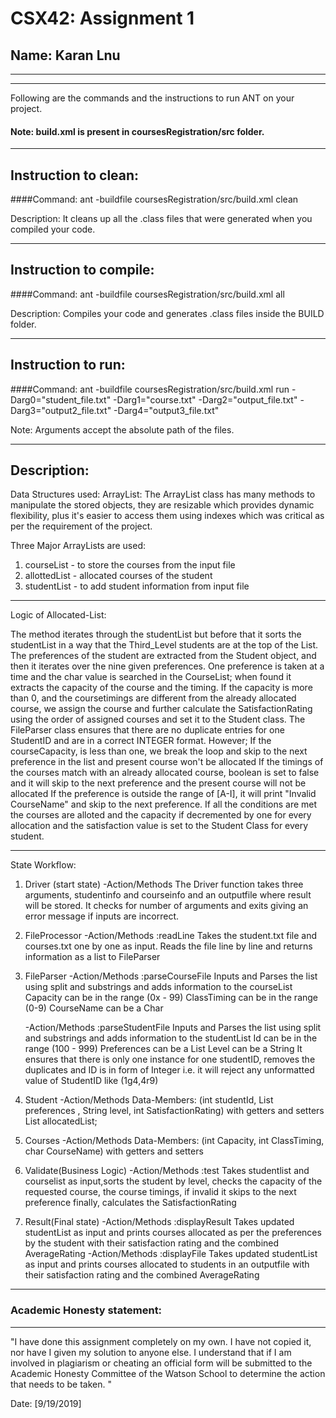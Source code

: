 # CSX42: Assignment 1
## Name: Karan Lnu

-----------------------------------------------------------------------
-----------------------------------------------------------------------


Following are the commands and the instructions to run ANT on your project.
#### Note: build.xml is present in coursesRegistration/src folder.

-----------------------------------------------------------------------
## Instruction to clean:

####Command: ant -buildfile coursesRegistration/src/build.xml clean

Description: It cleans up all the .class files that were generated when you
compiled your code.

-----------------------------------------------------------------------
## Instruction to compile:

####Command: ant -buildfile coursesRegistration/src/build.xml all

Description: Compiles your code and generates .class files inside the BUILD folder.

-----------------------------------------------------------------------
## Instruction to run:

####Command: ant -buildfile coursesRegistration/src/build.xml run -Darg0="student_file.txt" -Darg1="course.txt" -Darg2="output_file.txt" -Darg3="output2_file.txt" -Darg4="output3_file.txt"

Note: Arguments accept the absolute path of the files.


-----------------------------------------------------------------------
## Description:


Data Structures used: ArrayList: The ArrayList class has many methods to manipulate the stored objects, they are resizable which provides dynamic 				                 flexibility, plus it's easier to access them using indexes which was critical as per the requirement of the project.
		                 

Three Major ArrayLists are used:
1) courseList - to store the courses from the input file
2) allottedList - allocated courses of the student
3) studentList - to add student information from input file

-----------------------------------------------------------------------
Logic of Allocated-List:

The method iterates through the studentList but before that it sorts the studentList in a way that the Third_Level students are at the top of the List. The preferences of the student are extracted from the Student object, and then it iterates over the nine given preferences. One preference is taken at a time and the char value is searched in the CourseList; when found it extracts the capacity of the course and the timing. If the capacity is more than 0, and the coursetimings are different from the already allocated course, we assign the course and further calculate the SatisfactionRating using the order of assigned courses and set it to the Student class. The FileParser class ensures that there are no duplicate entries for one StudentID and are in a correct INTEGER format.
However; 
If the courseCapacity, is less than one, we break the loop and skip to the next preference in the list and present course won't be allocated
If the timings of the courses match with an already allocated course, boolean is set to false and it will skip to the next preference and the present course will not be allocated
If the preference is outside the range of [A-I], it will print "Invalid CourseName" and skip to the next preference.
If all the conditions are met the courses are alloted and the capacity if decremented by one for every allocation and the satisfaction value is set to the Student Class for every student.

---------------------------------------------------------------------------
State Workflow:

1) Driver (start state)
   -Action/Methods
	The Driver function takes three arguments, studentinfo and courseinfo
	and an outputfile where result will be stored. It checks for number of
	arguments and exits giving an error message if inputs are incorrect.

2) FileProcessor
   -Action/Methods
	:readLine
	 Takes the student.txt file and courses.txt one by one as input.
	 Reads the file line by line and returns information as a list to FileParser

3) FileParser
   -Action/Methods
	:parseCourseFile
	 Inputs and Parses the list using split and substrings and adds information to the courseList 
	 Capacity can be in the range (0x - 99)
	 ClassTiming can be in the range (0-9)
 	 CourseName can be a Char

   -Action/Methods
	:parseStudentFile
	 Inputs and Parses the list using split and substrings and adds information to the studentList 
	 Id can be in the range (100 - 999) 
	 Preferences can be a List
 	 Level can be a String
	 It ensures that there is only one instance for one studentID, removes the duplicates and ID is in form of Integer
	 i.e. it will reject any unformatted value of StudentID like (1g4,4r9)

4) Student
   -Action/Methods
	 Data-Members: (int studentId, List preferences , String level, int SatisfactionRating) with getters and setters
	 List<Courses> allocatedList;

5) Courses 
   -Action/Methods
	 Data-Members: (int Capacity, int ClassTiming, char CourseName) with getters and setters
	
6) Validate(Business Logic)
   -Action/Methods
	:test
	 Takes studentlist and courselist as input,sorts the student by level, 
         checks the capacity of the requested course, the course timings, if invalid it skips to the next preference
         finally, calculates the SatisfactionRating

7) Result(Final state)
   -Action/Methods
	:displayResult
	 Takes updated studentList as input and prints courses allocated as per the preferences by the student
	 with their satisfaction rating and the combined AverageRating
   -Action/Methods
	:displayFile
	 Takes updated studentList as input and prints courses allocated to students in an outputfile 
	 with their satisfaction rating and the combined AverageRating







-----------------------------------------------------------------------
### Academic Honesty statement:
-----------------------------------------------------------------------

"I have done this assignment completely on my own. I have not copied
it, nor have I given my solution to anyone else. I understand that if
I am involved in plagiarism or cheating an official form will be
submitted to the Academic Honesty Committee of the Watson School to
determine the action that needs to be taken. "

Date: [9/19/2019]



